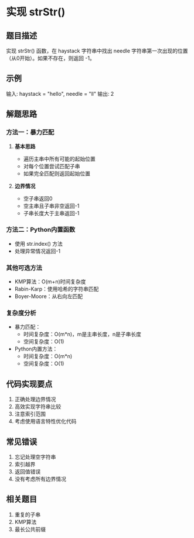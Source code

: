 # 实现 strStr()

## 题目描述
实现 strStr() 函数，在 haystack 字符串中找出 needle 字符串第一次出现的位置（从0开始）。如果不存在，则返回 -1。

## 示例
输入: haystack = "hello", needle = "ll"
输出: 2

## 解题思路

### 方法一：暴力匹配
1. **基本思路**
   - 遍历主串中所有可能的起始位置
   - 对每个位置尝试匹配子串
   - 如果完全匹配则返回起始位置

2. **边界情况**
   - 空子串返回0
   - 空主串且子串非空返回-1
   - 子串长度大于主串返回-1

### 方法二：Python内置函数
- 使用 str.index() 方法
- 处理异常情况返回-1

### 其他可选方法
- KMP算法：O(m+n)时间复杂度
- Rabin-Karp：使用哈希的字符串匹配
- Boyer-Moore：从右向左匹配

### 复杂度分析
- 暴力匹配：
  - 时间复杂度：O(m*n)，m是主串长度，n是子串长度
  - 空间复杂度：O(1)
- Python内置方法：
  - 时间复杂度：O(m*n)
  - 空间复杂度：O(1)

## 代码实现要点
1. 正确处理边界情况
2. 高效实现字符串比较
3. 注意索引范围
4. 考虑使用语言特性优化代码

## 常见错误
1. 忘记处理空字符串
2. 索引越界
3. 返回值错误
4. 没有考虑所有边界情况

## 相关题目
1. 重复的子串
2. KMP算法
3. 最长公共前缀 